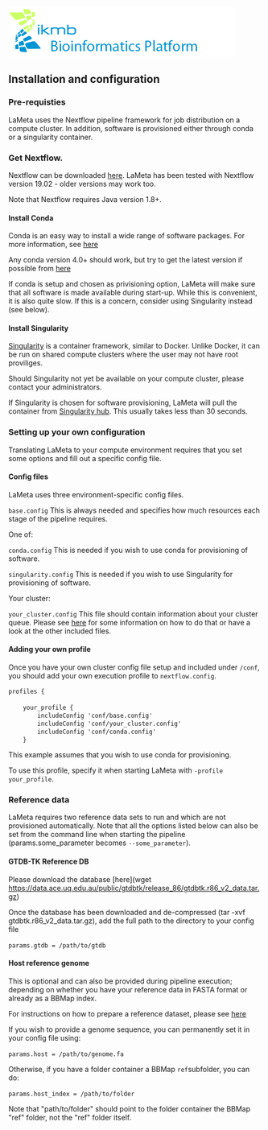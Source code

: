 ![](../images/ikmb_bfx_logo.png)

## Installation and configuration

### Pre-requisties

LaMeta uses the Nextflow pipeline framework for job distribution on a compute cluster. In addition, software is provisioned either through conda or a singularity container. 

### Get Nextflow.

Nextflow can be downloaded [here](https://github.com/nextflow-io/nextflow/releases).
LaMeta has been tested with Nextflow version 19.02 - older versions may work too. 

Note that Nextflow requires Java version 1.8+.

#### Install Conda

Conda is an easy way to install a wide range of software packages. For more information, see [here](https://conda.io/projects/conda/en/latest/user-guide/overview.html)

Any conda version 4.0+ should work, but try to get the latest version if possible from [here](https://www.anaconda.com/distribution/)

If conda is setup and chosen as privisioning option, LaMeta will make sure that all software is made available during start-up. While this is convenient, it is also quite slow. If this is a concern, consider using Singularity instead (see below).

#### Install Singularity

[Singularity](https://www.sylabs.io/singularity/) is a container framework, similar to Docker. Unlike Docker, it can be run on shared compute clusters where the user may not have root proviliges. 

Should Singularity not yet be available on your compute cluster, please contact your administrators. 

If Singularity is chosen for software provisioning, LaMeta will pull the container from [Singularity hub](https://singularity-hub.org/). This usually takes less than 30 seconds. 

### Setting up your own configuration

Translating LaMeta to your compute environment requires that you set some options and fill out a specific config file. 

#### Config files

LaMeta uses three environment-specific config files.

`base.config` This is always needed and specifies how much resources each stage of the pipeline requires. 

One of:

`conda.config` This is needed if you wish to use conda for provisioning of software. 

`singularity.config` This is needed if you wish to use Singularity for provisioning of software.

Your cluster:

`your_cluster.config` This file should contain information about your cluster queue. Please see [here](https://www.nextflow.io/docs/latest/executor.html) for some information on how to do that or have a look at the other included files. 

#### Adding your own profile

Once you have your own cluster config file setup and included under `/conf`, you should add your own execution profile to `nextflow.config`.

```
profiles {

	your_profile {
		includeConfig 'conf/base.config'
		includeConfig 'conf/your_cluster.config'
		includeConfig 'conf/conda.config'
	}
```


This example assumes that you wish to use conda for provisioning. 

To use this profile, specify it when starting LaMeta with `-profile your_profile`.

### Reference data

LaMeta requires two reference data sets to run and which are not provisioned automatically. Note that all the options listed below can also be set from the command line when starting the pipeline (params.some_parameter becomes `--some_parameter`). 

#### GTDB-TK Reference DB

Please download the database [here](wget https://data.ace.uq.edu.au/public/gtdbtk/release_86/gtdbtk.r86_v2_data.tar.gz)

Once the database has been downloaded and de-compressed (tar -xvf gtdbtk.r86_v2_data.tar.gz), add the full path to the directory to your config file 

`params.gtdb = /path/to/gtdb`

#### Host reference genome

This is optional and can also be provided during pipeline execution; depending on whether you have your reference data in FASTA format or already as a BBMap index. 

For instructions on how to prepare a reference dataset, please see [here](http://seqanswers.com/forums/showthread.php?t=42552)

If you wish to provide a genome sequence, you can permanently set it in your config file using:

`params.host = /path/to/genome.fa` 

Otherwise, if you have a folder container a BBMap `ref`subfolder, you can do:

`params.host_index = /path/to/folder`

Note that "path/to/folder" should point to the folder container the BBMap "ref" folder, not the "ref" folder itself. 

